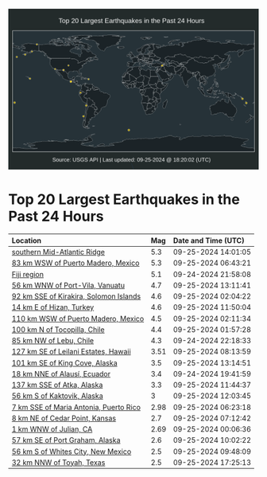 ![Map](./map.png)

# Top 20 Largest Earthquakes in the Past 24 Hours

| Location | Mag | Date and Time (UTC) |
|:---|:---|:---|
| [southern Mid-Atlantic Ridge](https://earthquake.usgs.gov/earthquakes/eventpage/us7000ng5k) | 5.3 | 09-25-2024 14:01:05 |
| [83 km WSW of Puerto Madero, Mexico](https://earthquake.usgs.gov/earthquakes/eventpage/us7000ng3m) | 5.3 | 09-25-2024 06:43:21 |
| [Fiji region](https://earthquake.usgs.gov/earthquakes/eventpage/us7000ng1k) | 5.1 | 09-24-2024 21:58:08 |
| [56 km WNW of Port-Vila, Vanuatu](https://earthquake.usgs.gov/earthquakes/eventpage/us7000ng5d) | 4.7 | 09-25-2024 13:11:41 |
| [92 km SSE of Kirakira, Solomon Islands](https://earthquake.usgs.gov/earthquakes/eventpage/us7000ng2t) | 4.6 | 09-25-2024 02:04:22 |
| [14 km E of Hizan, Turkey](https://earthquake.usgs.gov/earthquakes/eventpage/us7000ng4v) | 4.6 | 09-25-2024 11:50:04 |
| [110 km WSW of Puerto Madero, Mexico](https://earthquake.usgs.gov/earthquakes/eventpage/us7000ng2u) | 4.5 | 09-25-2024 02:11:34 |
| [100 km N of Tocopilla, Chile](https://earthquake.usgs.gov/earthquakes/eventpage/us7000ng2s) | 4.4 | 09-25-2024 01:57:28 |
| [85 km NW of Lebu, Chile](https://earthquake.usgs.gov/earthquakes/eventpage/us7000ng1m) | 4.3 | 09-24-2024 22:18:33 |
| [127 km SE of Leilani Estates, Hawaii](https://earthquake.usgs.gov/earthquakes/eventpage/hv74476797) | 3.51 | 09-25-2024 08:13:59 |
| [101 km SE of King Cove, Alaska](https://earthquake.usgs.gov/earthquakes/eventpage/ak024cd3e3zk) | 3.5 | 09-25-2024 13:14:51 |
| [18 km NNE of Alausí, Ecuador](https://earthquake.usgs.gov/earthquakes/eventpage/us7000ng0b) | 3.4 | 09-24-2024 19:41:59 |
| [137 km SSE of Atka, Alaska](https://earthquake.usgs.gov/earthquakes/eventpage/ak024cd2dmwz) | 3.3 | 09-25-2024 11:44:37 |
| [56 km S of Kaktovik, Alaska](https://earthquake.usgs.gov/earthquakes/eventpage/ak024cd2qar9) | 3 | 09-25-2024 12:03:45 |
| [7 km SSE of Maria Antonia, Puerto Rico](https://earthquake.usgs.gov/earthquakes/eventpage/pr71461163) | 2.98 | 09-25-2024 06:23:18 |
| [8 km NE of Cedar Point, Kansas](https://earthquake.usgs.gov/earthquakes/eventpage/us7000ng3p) | 2.7 | 09-25-2024 07:12:42 |
| [1 km WNW of Julian, CA](https://earthquake.usgs.gov/earthquakes/eventpage/ci40744735) | 2.69 | 09-25-2024 00:06:36 |
| [57 km SE of Port Graham, Alaska](https://earthquake.usgs.gov/earthquakes/eventpage/ak024cd1j619) | 2.6 | 09-25-2024 10:02:22 |
| [56 km S of Whites City, New Mexico](https://earthquake.usgs.gov/earthquakes/eventpage/tx2024swkf) | 2.5 | 09-25-2024 09:48:09 |
| [32 km NNW of Toyah, Texas](https://earthquake.usgs.gov/earthquakes/eventpage/tx2024swzn) | 2.5 | 09-25-2024 17:25:13 |
